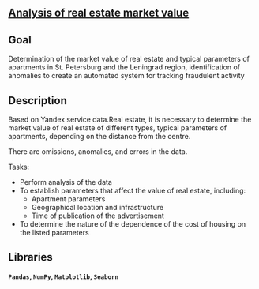 ## [Analysis of real estate market value](https://github.com/irinaarm/Data_Science_Yandex/blob/main/02_exploratory_data_analysis_(real_estate)/exploratoy_data_analysis_eng.ipynb)

## Goal

Determination of the market value of real estate and typical parameters of apartments in St. Petersburg and the Leningrad region, identification of anomalies to create an automated system for tracking fraudulent activity

## Description

Based on Yandex service data.Real estate, it is necessary to determine the market value of real estate of different types, typical parameters of apartments, depending on the distance from the centre.

There are omissions, anomalies, and errors in the data.

Tasks:

- Perform analysis of the data
- To establish parameters that affect the value of real estate, including:
   - Apartment parameters
   - Geographical location and infrastructure
   - Time of publication of the advertisement
- To determine the nature of the dependence of the cost of housing on the listed parameters

## Libraries

**`Pandas`,
`NumPy`,
`Matplotlib`,
`Seaborn`**
